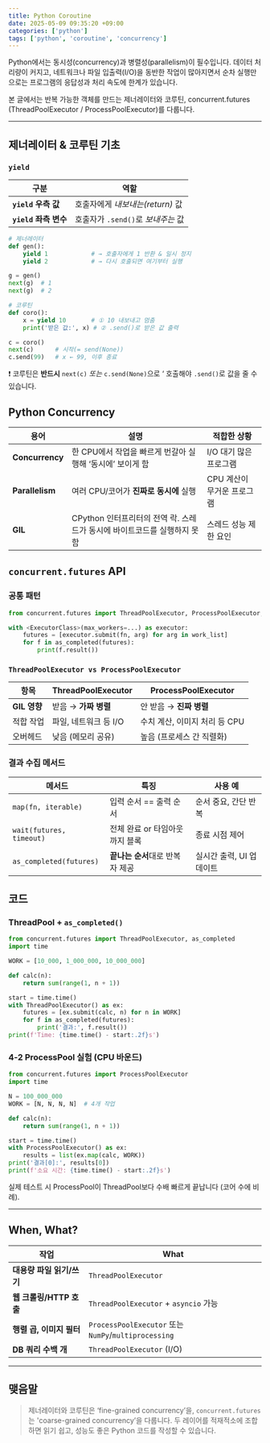 ```yaml
---
title: Python Coroutine
date: 2025-05-09 09:35:20 +09:00
categories: ['python']
tags: ['python', 'coroutine', 'concurrency']
---
```


Python에서는 동시성(concurrency)과 병렬성(parallelism)이 필수입니다. 
데이터 처리량이 커지고, 네트워크나 파일 입출력(I/O)을 동반한 작업이 많아지면서 순차 실행만으로는 프로그램의 응답성과 처리 속도에 한계가 있습니다.

본 글에서는 반복 가능한 객체를 만드는 제너레이터와 코루틴, concurrent.futures (ThreadPoolExecutor / ProcessPoolExecutor)를 다룹니다.

---

## 제너레이터 & 코루틴 기초

### `yield`

| 구분                | 역할                       |
| ----------------- | ------------------------ |
| **`yield` 우측 값**  | 호출자에게 *내보내는(return)* 값   |
| **`yield` 좌측 변수** | 호출자가 `.send()`로 *보내주는* 값 |

```python
# 제너레이터
def gen():
    yield 1            # → 호출자에게 1 반환 & 일시 정지
    yield 2            # → 다시 호출되면 여기부터 실행

g = gen()
next(g)  # 1
next(g)  # 2

# 코루틴
def coro():
    x = yield 10       # ① 10 내보내고 멈춤
    print('받은 값:', x) # ② .send()로 받은 값 출력

c = coro()
next(c)      # 시작(= send(None))
c.send(99)   # x ← 99, 이후 종료
```

❗ 코루틴은 **반드시** `next(c)` *또는* `c.send(None)`으로 ‘ 호출해야 `.send()`로 값을 줄 수 있습니다.

## Python Concurrency

| 용어              | 설명                                           | 적합한 상황           |
| --------------- | -------------------------------------------- | ---------------- |
| **Concurrency** | 한 CPU에서 작업을 빠르게 번갈아 실행해 ‘동시에’ 보이게 함          | I/O 대기 많은 프로그램   |
| **Parallelism** | 여러 CPU/코어가 **진짜로 동시에** 실행                    | CPU 계산이 무거운 프로그램 |
| **GIL**         | CPython 인터프리터의 전역 락. 스레드가 동시에 바이트코드를 실행하지 못함 | 스레드 성능 제한 요인     |

## `concurrent.futures` API

### 공통 패턴

```python
from concurrent.futures import ThreadPoolExecutor, ProcessPoolExecutor, as_completed

with <ExecutorClass>(max_workers=...) as executor:
    futures = [executor.submit(fn, arg) for arg in work_list]
    for f in as_completed(futures):
        print(f.result())
```

### `ThreadPoolExecutor vs ProcessPoolExecutor`

| 항목         | ThreadPoolExecutor | ProcessPoolExecutor |
| ---------- | ------------------ | ------------------- |
| **GIL 영향** | 받음 → **가짜 병렬**     | 안 받음 → **진짜 병렬**    |
| 적합 작업      | 파일, 네트워크 등 I/O     | 수치 계산, 이미지 처리 등 CPU |
| 오버헤드       | 낮음 (메모리 공유)        | 높음 (프로세스 간 직렬화)     |

### 결과 수집 메서드

| 메서드                      | 특징                  | 사용 예            |
| ------------------------ | ------------------- | --------------- |
| `map(fn, iterable)`      | 입력 순서 == 출력 순서      | 순서 중요, 간단 반복    |
| `wait(futures, timeout)` | 전체 완료 or 타임아웃까지 블록  | 종료 시점 제어        |
| `as_completed(futures)`  | **끝나는 순서**대로 반복자 제공 | 실시간 출력, UI 업데이트 |

## 코드

### ThreadPool + `as_completed()`

```python
from concurrent.futures import ThreadPoolExecutor, as_completed
import time

WORK = [10_000, 1_000_000, 10_000_000]

def calc(n):
    return sum(range(1, n + 1))

start = time.time()
with ThreadPoolExecutor() as ex:
    futures = [ex.submit(calc, n) for n in WORK]
    for f in as_completed(futures):
        print('결과:', f.result())
print(f'Time: {time.time() - start:.2f}s')
```

### 4‑2 ProcessPool 실험 (CPU 바운드)

```python
from concurrent.futures import ProcessPoolExecutor
import time

N = 100_000_000
WORK = [N, N, N, N]  # 4개 작업

def calc(n):
    return sum(range(1, n + 1))

start = time.time()
with ProcessPoolExecutor() as ex:
    results = list(ex.map(calc, WORK))
print('결과[0]:', results[0])
print(f'소요 시간: {time.time() - start:.2f}s')
```

실제 테스트 시 ProcessPool이 ThreadPool보다 수배 빠르게 끝납니다 (코어 수에 비례).

---

## When, What?

| 작업            | What                                             |
| ----------------- | -------------------------------------------------- |
| **대용량 파일 읽기/쓰기**  | `ThreadPoolExecutor`                               |
| **웹 크롤링/HTTP 호출** | `ThreadPoolExecutor` + `asyncio` 가능                |
| **행렬 곱, 이미지 필터**  | `ProcessPoolExecutor` 또는 `NumPy`/`multiprocessing` |
| **DB 쿼리 수백 개**    | `ThreadPoolExecutor` (I/O)                         |

---

## 맺음말

> 제너레이터와 코루틴은 ‘fine-grained concurrency’을, `concurrent.futures`는 'coarse-grained concurrency’을 다룹니다. 
> 두 레이어를 적재적소에 조합하면 읽기 쉽고, 성능도 좋은 Python 코드를 작성할 수 있습니다. 
